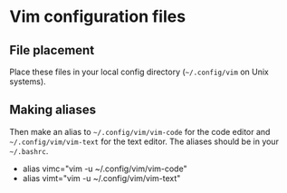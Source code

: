 # Vim configuration files

## File placement

Place these files in your local config directory (`~/.config/vim` on Unix systems).

## Making aliases

Then make an alias to `~/.config/vim/vim-code` for the code editor and `~/.config/vim/vim-text` for the text editor. The aliases should be in your `~/.bashrc`.

- alias vimc="vim -u ~/.config/vim/vim-code"
- alias vimt="vim -u ~/.config/vim/vim-text"
